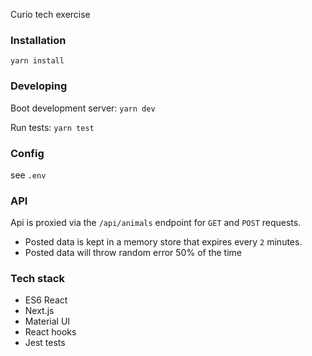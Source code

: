 Curio tech exercise

### Installation

`yarn install`

### Developing

Boot development server: `yarn dev`

Run tests: `yarn test`

### Config

see `.env`

### API

Api is proxied via the `/api/animals` endpoint for `GET` and `POST` requests.

* Posted data is kept in a memory store that expires every `2` minutes.
* Posted data will throw random error 50% of the time

### Tech stack

* ES6 React
* Next.js
* Material UI
* React hooks
* Jest tests 